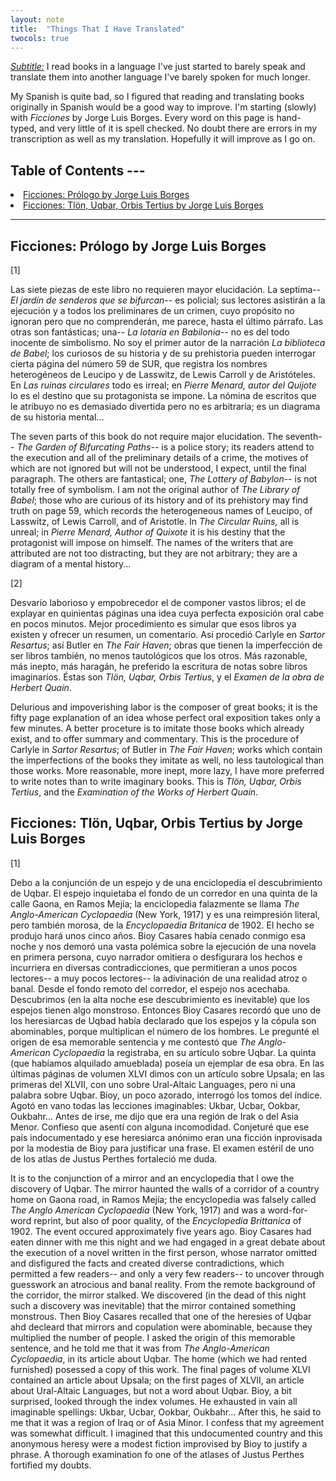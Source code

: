 ```yaml
---
layout: note
title:  "Things That I Have Translated"
twocols: true
---
```


<ins>*Subtitle:*</ins> I read books in a language I've just started to barely speak and translate them into another language I've barely spoken for much longer.

My Spanish is quite bad, so I figured that reading and translating books originally in Spanish would be a good way to improve. I'm starting (slowly) with *Ficciones* by Jorge Luis Borges. Every word on this page is hand-typed, and very little of it is spell checked. No doubt there are errors in my transcription as well as my translation. Hopefully it will improve as I go on. 

<p>
    <h2>Table of Contents ---</h2>
<list>
    <li><a href="#Prólogo">Ficciones: Prólogo by Jorge Luis Borges</a></li>
    <li><a href="#uqbar">Ficciones: Tlön, Uqbar, Orbis Tertius by Jorge Luis Borges</a></li>
</list>
<hr>
</p>

<h2 id="Prólogo">Ficciones: Prólogo by Jorge Luis Borges</h2>

<div class="twocol-container">
    <div class="number-column">
    [1]
    </div>
    <div class="twocol-column"><p>Las siete piezas de este libro no requieren mayor elucidación. La septima-- <i>El jardín de senderos que se bifurcan</i>-- es policial; sus lectores asistirán a la ejecución y a todos los preliminares de un crimen, cuyo propósito no ignoran pero que no comprenderán, me parece, hasta el último párrafo. Las otras son fantásticas; una-- <i>La lotaría en Babilonia</i>-- no es del todo inocente de simbolismo. No soy el primer autor de la narración <i>La biblioteca de Babel</i>; los curiosos de su historia y de su prehistoria pueden interrogar cierta página del número 59 de SUR, que registra los nombres heterogéneos de Leucipo y de Lasswitz, de Lewis Carroll y de Aristóteles. En <i>Las ruinas circulares</i> todo es irreal; en <i>Pierre Menard, autor del Quijote</i> lo es el destino que su protagonista se impone. La nómina de escritos que le atribuyo no es demasiado divertida pero no es arbitraria; es un diagrama de su historia mental...
    </p></div>
    <div class="twocol-column"><p>The seven parts of this book do not require major elucidation. The seventh-- <i>The Garden of Bifurcating Paths</i>-- is a police story; its readers attend to the execution and all of the preliminary details of a crime, the motives of which are not ignored but will not be understood, I expect, until the final paragraph. The others are fantastical; one, <i>The Lottery of Babylon</i>-- is not totally free of symbolism. I am not the original author of <i>The Library of Babel</i>; those who are curious of its history and of its prehistory may find truth on page 59, which records the heterogeneous names of Leucipo, of Lasswitz, of Lewis Carroll, and of Aristotle. In <i>The Circular Ruins,</i> all is unreal; in <i>Pierre Menard, Author of Quixote</i> it is his destiny that the protagonist will impose on himself. The names of the writers that are attributed are not too distracting, but they are not arbitrary; they are a diagram of a mental history...
    </p></div>
</div>


<div class="twocol-container">
    <div class="number-column">
    [2]
    </div>
    <div class="twocol-column"><p>Desvarío laborioso y empobrecedor el de componer vastos libros; el de explayar en quinientas páginas una idea cuya perfecta exposición oral cabe en pocos minutos. Mejor procedimiento es simular que esos libros ya existen y ofrecer un resumen, un comentario. Así procedió Carlyle en <i>Sartor Resartus</i>; así Butler en <i>The Fair Haven</i>; obras que tienen la imperfección de ser libros también, no menos tautológicos que los otros. Más razonable, más inepto, más haragán, he preferido la escritura de notas sobre libros imaginarios. Éstas son <i>Tlön, Uqbar, Orbis Tertius</i>, y el <i>Examen de la obra de Herbert Quain</i>.
    </p></div>
    <div class="twocol-column"><p>Delurious and impoverishing labor is the composer of great books; it is the fifty page explanation of an idea whose perfect oral exposition takes only a few minutes. A better proceture is to imitate those books which already exist, and to offer summary and commentary. This is the procedure of Carlyle in <i>Sartor Resartus</i>; of Butler in <i>The Fair Haven</i>; works which contain the imperfections of the books they imitate as well, no less tautological than those works. More reasonable, more inept, more lazy, I have more preferred to write notes than to write imaginary books. This is <i>Tlön, Uqbar, Orbis Tertius</i>, and the <i>Examination of the Works of Herbert Quain</i>. 
    </p></div>
</div>

<h2 id="uqbar">Ficciones: Tlön, Uqbar, Orbis Tertius by Jorge Luis Borges</h2>


<div class="twocol-container">
    <div class="number-column">
    [1]
    </div>
    <div class="twocol-column"><p>Debo a la conjunción de un espejo y de una enciclopedia el descubrimiento de Uqbar. El espejo inquietaba el fondo de un corredor en una quinta de la calle Gaona, en Ramos Mejía; la enciclopedia falazmente se llama <i>The Anglo-American Cyclopaedia</i> (New York, 1917) y es una reimpresión literal, pero también morosa, de la <i>Encyclopaedia Britanica</i> de 1902. El hecho se produjo hará unos cinco años. Bioy Casares había cenado conmigo esa noche y nos demoró una vasta polémica sobre la ejecución de una novela en primera persona, cuyo narrador omitiera o desfigurara los hechos e incurriera en diversas contradicciones, que permitieran a unos pocos lectores-- a muy pocos lectores-- la adivinación de una realidad atroz o banal. Desde el fondo remoto del corredor, el espejo nos acechaba. Descubrimos (en la alta noche ese descubrimiento es inevitable) que los espejos tienen algo monstroso. Entonces Bioy Casares recordó que uno de los heresiarcas de Uqbad había declarado que los espejos y la cópula son abominables, porque multiplican el número de los hombres. Le pregunté el origen de esa memorable sentencia y me contestó que <i>The Anglo-American Cyclopaedia</i> la registraba, en su artículo sobre Uqbar. La quinta (que habíamos alquilado amueblada) poseía un ejemplar de esa obra. En las últimas páginas de volumen XLVI dimos con un artículo sobre Upsala; en las primeras del XLVII, con uno sobre Ural-Altaic Languages, pero ni una palabra sobre Uqbar. Bioy, un poco azorado, interrogó los tomos del índice. Agotó en vano todas las lecciones imaginables: Ukbar, Ucbar, Ookbar, Oukbahr... Antes de irse, me dijo que era una región de Irak o del Asia Menor. Confieso que asentí con alguna incomodidad. Conjeturé que ese país indocumentado y ese heresiarca anónimo eran una ficción inprovisada por la modestia de Bioy para justificar una frase. El examen estéril de uno de los atlas de Justus Perthes fortaleció me duda. 
    </p></div>
    <div class="twocol-column"><p>It is to the conjunction of a mirror and an encyclopedia that I owe the discovery of Uqbar. The mirror haunted the walls of a corridor of a country home on Gaona road, in Ramos Mejía; the encyclopedia was falsely called <i>The Anglo American Cyclopaedia</i> (New York, 1917) and was a word-for-word reprint, but also of poor quality, of the <i>Encyclopedia Brittanica</i> of 1902. The event occured approximately five years ago. Bioy Casares had eaten dinner with me this night and we had engaged in a great debate about the execution of a novel written in the first person, whose narrator omitted and disfigured the facts and created diverse contradictions, which permitted a few readers-- and only a very few readers-- to uncover through guesswork an atrocious and banal reality. From the remote background of the corridor, the mirror stalked. We discovered (in the dead of this night such a discovery was inevitable) that the mirror contained something monstrous. Then Bioy Casares recalled that one of the heresies of Uqbar ahd decleard that mirrors and copulation were abominable, because they multiplied the number of people. I asked the origin of this memorable sentence, and he told me that it was from <i>The Anglo-American Cyclopaedia</i>, in its article about Uqbar. The home (which we had rented furnished) posessed a copy of this work. The final pages of volume XLVI contained an article about Upsala; on the first pages of XLVII, an article about Ural-Altaic Languages, but not a word about Uqbar. Bioy, a bit surprised, looked through the index volumes. He exhausted in vain all imaginable spellings: Ukbar, Ucbar, Ookbar, Oukbahr... After this, he said to me that it was a region of Iraq or of Asia Minor. I confess that my agreement was somewhat difficult. I imagined that this undocumented country and this anonymous heresy were a modest fiction improvised by Bioy to justify a phrase. A thorough examination fo one of the atlases of Justus Perthes fortified my doubts.
    </p></div>
</div>
